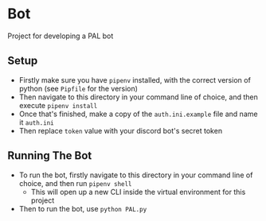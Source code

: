 # Bot

Project for developing a PAL bot

## Setup

- Firstly make sure you have `pipenv` installed, with the correct version of python (see `Pipfile` for the version)
- Then navigate to this directory in your command line of choice, and then execute `pipenv install`
- Once that's finished, make a copy of the `auth.ini.example` file and name it `auth.ini`
- Then replace `token` value with your discord bot's secret token

## Running The Bot

- To run the bot, firstly navigate to this directory in your command line of choice, and then run `pipenv shell`
  - This will open up a new CLI inside the virtual environment for this project
- Then to run the bot, use `python PAL.py`
